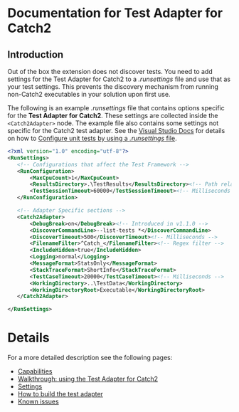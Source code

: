 # Documentation for Test Adapter for Catch2

## Introduction

Out of the box the extension does not discover tests. You need to add settings for the Test Adapter for Catch2 to a _.runsettings_ file and use that as your test settings. This prevents the discovery mechanism from running non-Catch2 executables in your solution upon first use.

The following is an example _.runsettings_ file that contains options specific for the **Test Adapter for Catch2**. These settings are collected inside the `<Catch2Adapter>` node. The example file also contains some settings not specific for the Catch2 test adapter. See the [Visual Studio Docs](https://docs.microsoft.com/en-us/visualstudio/) for details on how to [Configure unit tests by using a _.runsettings_ file](https://docs.microsoft.com/en-us/visualstudio/test/configure-unit-tests-by-using-a-dot-runsettings-file).

 ```xml
<?xml version="1.0" encoding="utf-8"?>
<RunSettings>
    <!-- Configurations that affect the Test Framework -->
    <RunConfiguration>
        <MaxCpuCount>1</MaxCpuCount>
        <ResultsDirectory>.\TestResults</ResultsDirectory><!-- Path relative to solution directory -->
        <TestSessionTimeout>60000</TestSessionTimeout><!-- Milliseconds -->
    </RunConfiguration>

    <!-- Adapter Specific sections -->
    <Catch2Adapter>
        <DebugBreak>on</DebugBreak><!-- Introduced in v1.1.0 -->
        <DiscoverCommandLine>--list-tests *</DiscoverCommandLine>
        <DiscoverTimeout>500</DiscoverTimeout><!-- Milliseconds -->
        <FilenameFilter>^Catch_</FilenameFilter><!-- Regex filter -->
        <IncludeHidden>true</IncludeHidden>
        <Logging>normal</Logging>
        <MessageFormat>StatsOnly</MessageFormat>
        <StackTraceFormat>ShortInfo</StackTraceFormat>
        <TestCaseTimeout>20000</TestCaseTimeout><!-- Milliseconds -->
        <WorkingDirectory>..\TestData</WorkingDirectory>
        <WorkingDirectoryRoot>Executable</WorkingDirectoryRoot>
    </Catch2Adapter>

</RunSettings>
 ```

# Details

For a more detailed description see the following pages:

- [Capabilities](Capabilities.md)
- [Walkthrough: using the Test Adapter for Catch2](Walkthrough.md)
- [Settings](Settings.md)
- [How to build the test adapter](Build.md)
- [Known issues](Known-issues.md)

